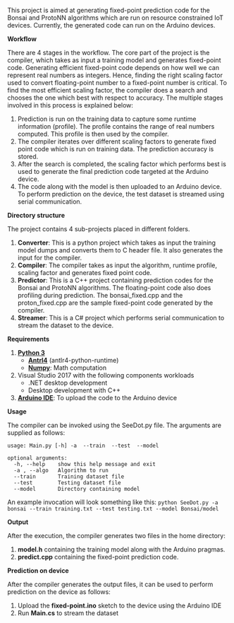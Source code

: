This project is aimed at generating fixed-point prediction code for the Bonsai and ProtoNN algorithms which are run on resource constrained IoT devices. Currently, the generated code can run on the Arduino devices.

**Workflow**

There are 4 stages in the workflow. The core part of the project is the compiler, which takes as input a training model and generates fixed-point code. Generating efficient fixed-point code depends on how well we can represent real numbers as integers. Hence, finding the right scaling factor used to convert floating-point number to a fixed-point number is critical. To find the most efficient scaling factor, the compiler does a search and chooses the one which best with respect to accuracy. The multiple stages involved in this process is explained below:

1. Prediction is run on the training data to capture some runtime information (profile). The profile contains the range of real numbers computed. This profile is then used by the compiler.
2. The compiler iterates over different scaling factors to generate fixed point code which is run on training data. The prediction accuracy is stored.
3. After the search is completed, the scaling factor which performs best is used to generate the final prediction code targeted at the Arduino device.
4. The code along with the model is then uploaded to an Arduino device. To perform prediction on the device, the test dataset is streamed using serial communication.

**Directory structure**

The project contains 4 sub-projects placed in different folders.

1. **Converter**: This is a python project which takes as input the training model dumps and converts them to C header file. It also generates the input for the compiler.
2. **Compiler**: The compiler takes as input the algorithm, runtime profile, scaling factor and generates fixed point code.
3. **Predictor**: This is a C++ project containing prediction codes for the Bonsai and ProtoNN algorithms. The floating-point code also does profiling during prediction. The bonsai_fixed.cpp and the proton_fixed.cpp are the sample fixed-point code generated by the compiler.
4. **Streamer**: This is a C# project which performs serial communication to stream the dataset to the device.

**Requirements**

1. [**Python 3**](https://www.python.org/)
   - **[Antrl4](http://www.antlr.org/)** (antlr4-python-runtime)
   - **[Numpy](http://www.numpy.org/)**: Math computation
2. Visual Studio 2017 with the following components workloads
   - .NET desktop development
   - Desktop development with C++
3. [**Arduino IDE**](https://www.arduino.cc/en/Main/Software): To upload the code to the Arduino device

**Usage**

The compiler can be invoked using the SeeDot.py file. The arguments are supplied as follows:

```
usage: Main.py [-h] -a  --train  --test  --model

optional arguments:
  -h, --help    show this help message and exit
  -a , --algo   Algorithm to run
  --train       Training dataset file
  --test        Testing dataset file
  --model       Directory containing model
```

An example invocation will look something like this:
`python SeeDot.py -a bonsai --train training.txt --test testing.txt --model Bonsai/model`

**Output**

After the execution, the compiler generates two files in the home directory:

1. **model.h** containing the training model along with the Arduino pragmas.
2. **predict.cpp** containing the fixed-point prediction code.

**Prediction on device**

After the compiler generates the output files, it can be used to perform prediction on the device as follows:

1. Upload the **fixed-point.ino** sketch to the device using the Arduino IDE
2. Run **Main.cs** to stream the dataset

